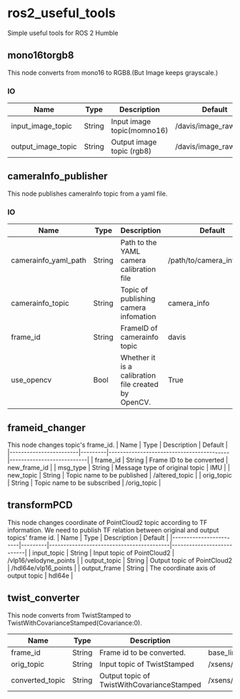 # ros2_useful_tools
Simple useful tools for ROS 2 Humble

## mono16torgb8
This node converts from mono16 to RGB8.(But Image keeps grayscale.) 
### IO
| Name                   | Type    | Description                              | Default                   |
|------------------------|---------|------------------------------------------|---------------------------|
|input_image_topic       | String  | Input image topic(momno16)               | /davis/image_raw          |
|output_image_topic      | String  | Output image topic (rgb8)                | /davis/image_raw_rgb8     |

## cameraInfo_publisher
This node publishes cameraInfo topic from a yaml file.

### IO
| Name                   | Type    | Description                              | Default                   |
|------------------------|---------|------------------------------------------|---------------------------|
|camerainfo_yaml_path    | String  | Path to the YAML camera calibration file | /path/to/camera_info.yaml |
|camerainfo_topic        | String  | Topic of publishing camera infomation    | camera_info               |
|frame_id                | String  | FrameID of camerainfo topic              | davis                     |
|use_opencv              | Bool    | Whether it is a calibration file created by OpenCV.| True            |
 
## frameid_changer
This node changes topic's frame_id.
| Name                   | Type    | Description                              | Default                   |
|------------------------|---------|------------------------------------------|---------------------------|
| frame_id               | String  | Frame ID to be converted                 | new_frame_id              |
| msg_type               | String  | Message type of original topic           | IMU                       |
| new_topic              | String  | Topic name to be published               | /altered_topic            |
| orig_topic             | String  | Topic name to be subscribed              | /orig_topic               |

## transformPCD
This node changes coordinate of PointCloud2 topic according to TF information.
We need to publish TF relation between original and output topics' frame id.
| Name                   | Type    | Description                              | Default                   |
|------------------------|---------|------------------------------------------|---------------------------|
| input_topic            | String  | Input topic of PointCloud2               | /vlp16/velodyne_points    |
| output_topic           | String  | Output topic of PointCloud2              | /hdl64e/vlp16_points      |
| output_frame           | String  | The coordinate axis of output topic      | hdl64e                    |

## twist_converter
This node converts from TwistStamped to TwistWithCovarianceStamped(Covariance:0).

| Name                   | Type    | Description                                | Default                   |
|------------------------|---------|--------------------------------------------|---------------------------|
| frame_id               | String  | Frame id to be converted.                  | base_link                 |
| orig_topic             | String  | Input topic of TwistStamped                | /xsens/velocity           |
| converted_topic        | String  | Output topic of TwistWithCovarianceStamped | /xsens/twist_with_covari  |